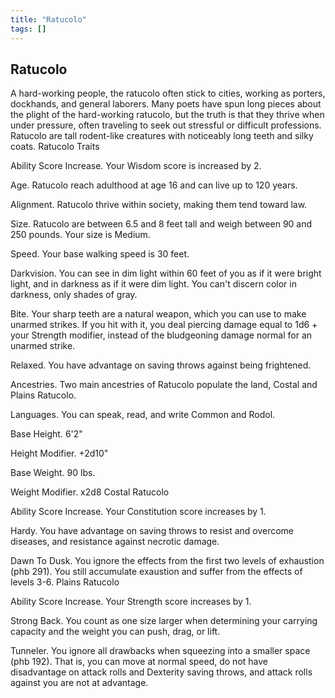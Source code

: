 ```yaml
---
title: "Ratucolo"
tags: []
---
```

## Ratucolo
A hard-working people, the ratucolo often stick to cities, working as porters, dockhands, and general laborers. Many poets have spun long pieces about the plight of the hard-working ratucolo, but the truth is that they thrive when under pressure, often traveling to seek out stressful or difficult professions. Ratucolo are tall rodent-like creatures with noticeably long teeth and silky coats.
Ratucolo Traits

Ability Score Increase. Your Wisdom score is increased by 2.

Age. Ratucolo reach adulthood at age 16 and can live up to 120 years.

Alignment. Ratucolo thrive within society, making them tend toward law.

Size. Ratucolo are between 6.5 and 8 feet tall and weigh between 90 and 250 pounds. Your size is Medium.

Speed. Your base walking speed is 30 feet.

Darkvision. You can see in dim light within 60 feet of you as if it were bright light, and in darkness as if it were dim light. You can't discern color in darkness, only shades of gray.

Bite. Your sharp teeth are a natural weapon, which you can use to make unarmed strikes. If you hit with it, you deal piercing damage equal to 1d6 + your Strength modifier, instead of the bludgeoning damage normal for an unarmed strike.

Relaxed. You have advantage on saving throws against being frightened.

Ancestries. Two main ancestries of Ratucolo populate the land, Costal and Plains Ratucolo.

Languages. You can speak, read, and write Common and Rodol.

Base Height. 6'2"

Height Modifier. +2d10"

Base Weight. 90 lbs.

Weight Modifier. x2d8
Costal Ratucolo

Ability Score Increase. Your Constitution score increases by 1.

Hardy. You have advantage on saving throws to resist and overcome diseases, and resistance against necrotic damage.

Dawn To Dusk. You ignore the effects from the first two levels of exhaustion (phb 291). You still accumulate exaustion and suffer from the effects of levels 3-6.
Plains Ratucolo

Ability Score Increase. Your Strength score increases by 1.

Strong Back. You count as one size larger when determining your carrying capacity and the weight you can push, drag, or lift.

Tunneler. You ignore all drawbacks when squeezing into a smaller space (phb 192). That is, you can move at normal speed, do not have disadvantage on attack rolls and Dexterity saving throws, and attack rolls against you are not at advantage. 